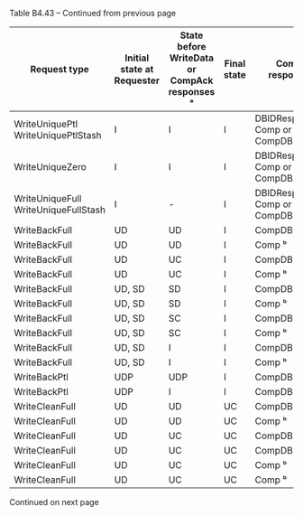 Table B4.43 – Continued from previous page

| Request type                             | Initial state at Requester | State before WriteData or CompAck responses ᵃ | Final state | Comp response                    | WriteData or CompAck response                                          |
|------------------------------------------|----------------------------|-----------------------------------------------|-------------|----------------------------------|------------------------------------------------------------------------|
| WriteUniquePtl </br> WriteUniquePtlStash | I                          | I                                             | I           | DBIDResp* + Comp or CompDBIDResp | NonCopyBackWriteData or NonCopyBackWriteDataCompAck or WriteDataCancel |
| WriteUniqueZero                          | I                          | I                                             | I           | DBIDResp* + Comp or CompDBIDResp | None                                                                   |
| WriteUniqueFull WriteUniqueFullStash     | I                          | -                                             | I           | DBIDResp* + Comp or CompDBIDResp | NonCopyBackWriteData or NonCopyBackWriteDataCompAck                    |
| WriteBackFull                            | UD                         | UD                                            | I           | CompDBIDResp                     | CBWrData\_UD\_PD                                                       |
| WriteBackFull                            | UD                         | UD                                            | I           | Comp ᵇ                           | CompAck\_UD\_PD                                                        |
| WriteBackFull                            | UD                         | UC                                            | I           | CompDBIDResp                     | CBWrData\_UC                                                           |
| WriteBackFull                            | UD                         | UC                                            | I           | Comp ᵇ                           | CompAck\_UC                                                            |
| WriteBackFull                            | UD, SD                     | SD                                            | I           | CompDBIDResp                     | CBWrData\_SD\_PD                                                       |
| WriteBackFull                            | UD, SD                     | SD                                            | I           | Comp ᵇ                           | CompAck\_SD\_PD                                                        |
| WriteBackFull                            | UD, SD                     | SC                                            | I           | CompDBIDResp                     | CBWrData\_SC                                                           |
| WriteBackFull                            | UD, SD                     | SC                                            | I           | Comp ᵇ                           | CompAck\_SC                                                            |
| WriteBackFull                            | UD, SD                     | I                                             | I           | CompDBIDResp                     | CBWrData\_I                                                            |
| WriteBackFull                            | UD, SD                     | I                                             | I           | Comp ᵇ                           | CompAck\_I                                                             |
| WriteBackPtl                             | UDP                        | UDP                                           | I           | CompDBIDResp                     | CBWrData\_UD\_PD                                                       |
| WriteBackPtl                             | UDP                        | I                                             | I           | CompDBIDResp                     | CBWrData\_I                                                            |
| WriteCleanFull                           | UD                         | UD                                            | UC          | CompDBIDResp                     | CBWrData\_UD\_PD                                                       |
| WriteCleanFull                           | UD                         | UD                                            | UC          | Comp ᵇ                           | CompAck\_UD\_PD                                                        |
| WriteCleanFull                           | UD                         | UC                                            | UC          | CompDBIDResp                     | CBWrData\_UC                                                           |
| WriteCleanFull                           | UD                         | UC                                            | UC          | CompDBIDResp                     | CBWrData\_I                                                            |
| WriteCleanFull                           | UD                         | UC                                            | UC          | Comp ᵇ                           | CompAck\_UC                                                            |
| WriteCleanFull                           | UD                         | UC                                            | UC          | Comp ᵇ                           | CompAck\_I                                                             |

Continued on next page